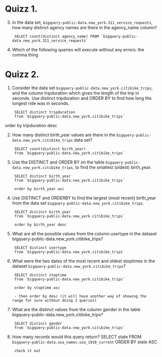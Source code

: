 # Quizz 1.

3. In the data set, `bigquery-public-data.new_york.311_service_requests`, how many distinct agency names are there in the agency_name column?

        SELECT count(distinct agency_name) FROM `bigquery-public-data.new_york.311_service_requests`
    
4. Which of the following queries will execute without any errors:
    the comma thing
    
# Quizz 2.

1. Consider the data set `bigquery-public-data.new_york.citibike_trips`, and the column tripduration which gives the length of the trip in seconds. Use distinct tripduration and ORDER BY to find how long the longest ride was in seconds.

        SELECT distinct tripduration
        from `bigquery-public-data.new_york.citibike_trips`

order by tripduration desc 

2. How many distinct birth_year values are there in the `bigquery-public-data.new_york.citibike_trips` data set?

        SELECT count(distinct birth_year)
        from `bigquery-public-data.new_york.citibike_trips` 

3. Use the DISTINCT and ORDER BY on the table `bigquery-public-data.new_york.citibike_trips`, to find the smallest (oldest) birth_year.

        SELECT distinct birth_year
        from `bigquery-public-data.new_york.citibike_trips` 

        order by birth_year asc

4. Use DISTINCT and ORDERBY to find the largest (most recent) birth_year from the data set `bigquery-public-data.new_york.citibike_trips`.

        SELECT distinct birth_year
        from `bigquery-public-data.new_york.citibike_trips` 

        order by birth_year desc
        
5. What are all the possible values from the column usertype in the dataset bigquery-public-data.new_york.citibike_trips?

        SELECT distinct usertype
        from `bigquery-public-data.new_york.citibike_trips` 
        
6. What were the two dates of the most recent and oldest stoptimes in the dataset  `bigquery-public-data.new_york.citibike_trips`?

        SELECT distinct stoptime
        from `bigquery-public-data.new_york.citibike_trips` 

        order by stoptime asc
        
        - then order by desc (it will have another way of showing the range for sure without doing 2 queries)

7. What are the distinct values from the column gender in the table bigquery-public-data.new_york.citibike_trips?

        SELECT distinct gender
        from `bigquery-public-data.new_york.citibike_trips` 
        
8. How many records would this query return? 
SELECT state
FROM   `bigquery-public-data.usa_names.usa_1910_current` 
ORDER BY   state ASC

        check it out

        








    
